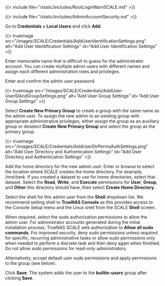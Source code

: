&NewLine;

{{< include file="/static/includes/RootLoginWarnSCALE.md" >}}

{{< include file="/static/includes/AdminAccountSecurity.md" >}}

Go to **Credentials > Local Users** and click **Add**.

{{< trueimage src="/images/SCALE/Credentials/AddUserIdentificationSettings.png" alt="Add User Identification Settings" id="Add User Identification Settings" >}}

Enter memorable name that is difficult to guess for the administrator account.
You can create multiple admin users with different names and assign each different administration roles and privileges.

Enter and confirm the admin user password.

{{< trueimage src="/images/SCALE/Credentials/AddUser-UserIDAndGroupSettings.png" alt="Add User Group Settings" id="Add User Group Settings" >}}

Select **Create New Primary Group** to create a group with the same name as the admin user.
To assign the new admin to an existing group with appropriate administrative privileges, either assign the group as an auxiliary group or deselect **Create New Primary Group** and select the group as the primary group.

{{< trueimage src="/images/SCALE/Credentials/AddUserDirPermsAuthSettings.png" alt="Add User Directory and Authentication Settings" id="Add User Directory and Authentication Settings" >}}

Add the home directory for the new admin user.
Enter or browse to select the location where SCALE creates the home directory.
For example, */mnt/tank*. If you created a dataset to use for home directories, select that dataset.
Select the **Read**, **Write**, and **Execute** permissions for **User**, **Group**, and **Other** this directory should have, then select **Create Home Directory**.

Select the shell for this admin user from the **Shell** dropdown list.
We recommend setting shell to **TrueNAS Console** as this provides access to the Console Setup menu and the Linux shell from the SCALE **Shell** screen.

When required, select the sudo authorization permissions to allow the admin user.
For administrator accounts generated during the initial installation process, TrueNAS SCALE sets authorization to **Allow all sudo commands**.
For improved security, deny sudo permissions unless required for specific, recurring administrative tasks or allow sudo permissions only when needed to perform a discrete task and then deny again when finished.
Do not allow sudo permissions for read-only administrators.

Alternatively, accept default user sudo permissions and apply permissions to the group (see below).

Click **Save**.
The system adds the user to the **builtin-users** group after clicking **Save**.
